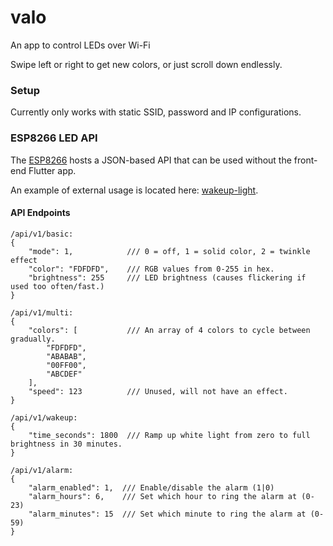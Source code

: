 # valo

An app to control LEDs over Wi-Fi

Swipe left or right to get new colors, or just scroll down endlessly.


### Setup
Currently only works with static SSID, password and IP configurations.


### ESP8266 LED API

The [ESP8266](esp8266/valo/valo.ino) hosts a JSON-based API that can be used without the front-end Flutter app.

An example of external usage is located here: [wakeup-light](https://github.com/kaapomoi/wakeup-light).

#### API Endpoints

```
/api/v1/basic:
{
    "mode": 1,            /// 0 = off, 1 = solid color, 2 = twinkle effect
    "color": "FDFDFD",    /// RGB values from 0-255 in hex.
    "brightness": 255     /// LED brightness (causes flickering if used too often/fast.)
}

/api/v1/multi:
{
    "colors": [           /// An array of 4 colors to cycle between gradually.
        "FDFDFD",
        "ABABAB",
        "00FF00",
        "ABCDEF"
    ],
    "speed": 123          /// Unused, will not have an effect.
}

/api/v1/wakeup:
{
    "time_seconds": 1800  /// Ramp up white light from zero to full brightness in 30 minutes.
}

/api/v1/alarm:
{
    "alarm_enabled": 1,  /// Enable/disable the alarm (1|0)
    "alarm_hours": 6,    /// Set which hour to ring the alarm at (0-23) 
    "alarm_minutes": 15  /// Set which minute to ring the alarm at (0-59) 
}

```
